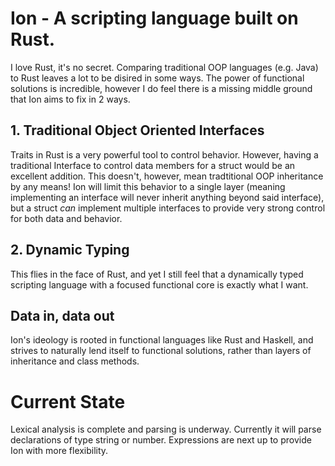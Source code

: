 # Ion - A scripting language built on Rust.

I love Rust, it's no secret. Comparing traditional OOP languages (e.g. Java) to Rust leaves a lot to be disired in some ways. 
The power of functional solutions is incredible, however I do feel there is a missing middle ground that Ion aims to fix in 2 ways.

## 1. Traditional Object Oriented Interfaces
Traits in Rust is a very powerful tool to control behavior. However, having a traditional Interface to control data members for a struct would be an excellent addition. This doesn't, however, mean tradtitional OOP inheritance by any means! Ion will limit this behavior to a single layer (meaning implementing an interface will never inherit anything beyond said interface), but a struct *can* implement multiple interfaces to provide very strong control for both data and behavior.

## 2. Dynamic Typing
This flies in the face of Rust, and yet I still feel that a dynamically typed scripting language with a focused functional core is exactly what I want.

## Data in, data out
Ion's ideology is rooted in functional languages like Rust and Haskell, and strives to naturally lend itself to functional solutions, rather than layers of inheritance and class methods.


# Current State

Lexical analysis is complete and parsing is underway. Currently it will parse declarations of type string or number. Expressions are next up to provide Ion with more flexibility.
